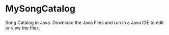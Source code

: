 # MySongCatalog
Song Catalog in Java.
Download the Java Files and run in a Java IDE to edit or view the files.
